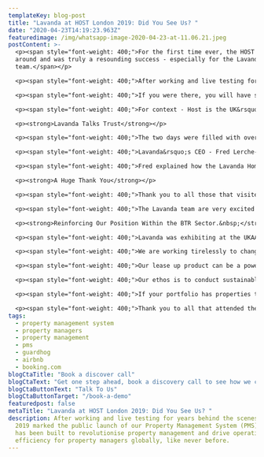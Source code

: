 ```yaml
---
templateKey: blog-post
title: "Lavanda at HOST London 2019: Did You See Us? "
date: "2020-04-23T14:19:23.963Z"
featuredimage: /img/whatsapp-image-2020-04-23-at-11.06.21.jpeg
postContent: >-
  <p><span style="font-weight: 400;">For the first time ever, the HOST expo came
  around and was truly a resounding success - especially for the Lavanda
  team.</span></p>

  <p><span style="font-weight: 400;">After working and live testing for years behind the scenes, Host 2019 marked the public launch of our Property Management System (PMS) which has been built to revolutionise property management and drive operational efficiency for property managers globally, like never before.&nbsp;</span></p>

  <p><span style="font-weight: 400;">If you were there, you will have seen us on 31 October and 1 November at the Angel Business Design Centre in London proudly demonstrating our all-in-one PMS, impressing visitors from around the world - 59 countries to be precise.</span></p>

  <p><span style="font-weight: 400;">For context - Host is the UK&rsquo;s largest exhibition exclusively for the short-term rental industry, to support rentalpreneurs and holiday rental entrepreneurs to get started with property management and to maximise revenue from their properties.&nbsp; </span><span style="font-weight: 400;">Lavanda was exhibiting amongst industry names including Airbnb, HomeAway &amp; Guardhog.&nbsp;</span></p>

  <p><strong>Lavanda Talks Trust</strong></p>

  <p><span style="font-weight: 400;">The two days were filled with over </span><strong>100 inspiring talks</strong><span style="font-weight: 400;"> and thought-provoking workshops from industry experts and professionals with topics varying from; ensuring that your property management is on the right side of legislation, to selecting the most suitable furnishings and using aesthetics favourably to optimise occupancy and the revenues of a short term rental.&nbsp;</span></p>

  <p><span style="font-weight: 400;">Lavanda&rsquo;s CEO - Fred Lerche-Lerchenborg, spoke on Friday on a panel hosted by GUARDHOG about the importance of trust in the short-term rental space - explaining how Lavanda is working tirelessly to change the perceptions in the real estate industry.&nbsp;</span></p>

  <p><span style="font-weight: 400;">Fred explained how the Lavanda Home Guarantee, a comprehensive and global insurance policy has been implemented for all bookings through the Lavanda platform to ensure that both the property and its contents are protected every time - providing landlords with increased trust and peace of mind that was previously a massive issue industry issue.</span></p>

  <p><strong>A Huge Thank You</strong></p>

  <p><span style="font-weight: 400;">Thank you to all those that visited our stand at HOST. Lavanda has truly developed a groundbreaking and intuitive Property Management System, which led to fantastic feedback during the event - as we continually work to make property management easier.&nbsp;</span></p>

  <p><span style="font-weight: 400;">The Lavanda team are very excited to meet you at the next event - so please ensure that you stay tuned on our blog and LinkedIn profile for announcements about events that we will be attending in the future. We wouldn&rsquo;t want you to miss out next time, if you did with Host 2019!&nbsp;</span></p>

  <p><strong>Reinforcing Our Position Within the BTR Sector.&nbsp;</strong></p>

  <p><span style="font-weight: 400;">Lavanda was exhibiting at the UKAA Conference for built-to-rent developers (BTR) on 31 October. Our CEO, Frederik Lerche-Lerchenborg, attended along with colleagues Sam Symons - Built-to-Rent and Multifamily associate and Emily Upshall - our Customer Success Manager. We had the pleasure of meeting new BTR developers looking to increase their NOI in addition to building upon relationships with our existing partners.</span></p>

  <p><span style="font-weight: 400;">We are working tirelessly to change the perception and build up trust of the short-term rental industry on developers. We strongly believe that it can bring huge benefits for the industry and is a fast-growing opportunity.</span></p>

  <p><span style="font-weight: 400;">Our lease up product can be a powerful tool to maximise yields, with instantaneous revenue when a new development is built. We can eliminate voids, by monetising periods during tenancies with fully vetted short term guests.</span></p>

  <p><span style="font-weight: 400;">Our ethos is to conduct sustainably short term rentals - on the right side of legislation to ensure that the brand reputation of our clients are maintained.&nbsp;</span></p>

  <p><span style="font-weight: 400;">If your portfolio has properties that could be montised immediately by deploying short-term lets, we are the go-to partner for many asset owners given our starling reputation and industry knowledge.</span></p>

  <p><span style="font-weight: 400;">Thank you to all that attended the event, if you wish to find out more about how we can maximise yields on your assets - book a discovery call.</span></p>
tags:
  - property management system
  - property managers
  - property management
  - pms
  - guardhog
  - airbnb
  - booking.com
blogCtaTitle: "Book a discover call"
blogCtaText: "Get one step ahead, book a discovery call to see how we can help turbocharge your business."
blogCtaButtonText: "Talk To Us"
blogCtaButtonTarget: "/book-a-demo"
featuredpost: false
metaTitle: "Lavanda at HOST London 2019: Did You See Us? "
description: After working and live testing for years behind the scenes, Host
  2019 marked the public launch of our Property Management System (PMS) which
  has been built to revolutionise property management and drive operational
  efficiency for property managers globally, like never before.
---
```


